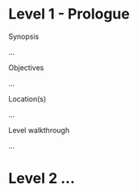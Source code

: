 # Level 1 - Prologue

Synopsis

...

Objectives

...

Location(s)

...

Level walkthrough

...

# Level 2 ...
